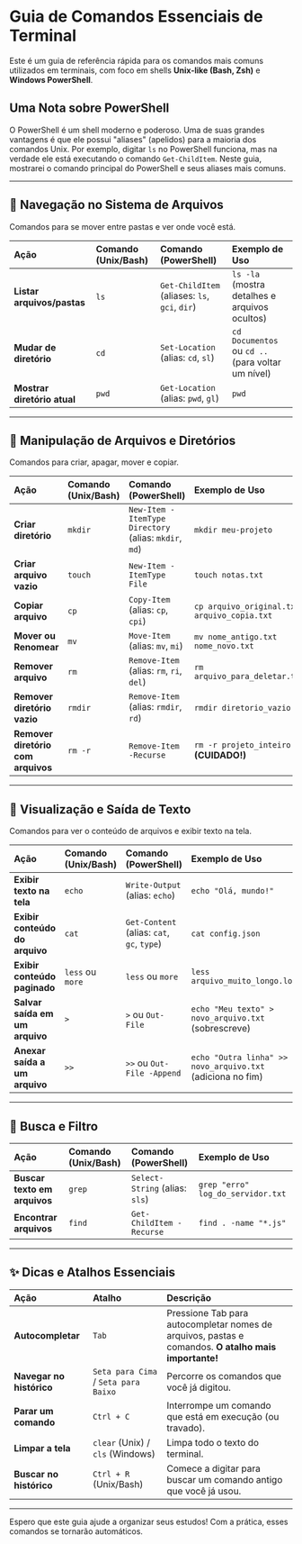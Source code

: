 # Guia de Comandos Essenciais de Terminal

Este é um guia de referência rápida para os comandos mais comuns utilizados em terminais, com foco em shells **Unix-like (Bash, Zsh)** e **Windows PowerShell**.

## Uma Nota sobre PowerShell

O PowerShell é um shell moderno e poderoso. Uma de suas grandes vantagens é que ele possui "aliases" (apelidos) para a maioria dos comandos Unix. Por exemplo, digitar `ls` no PowerShell funciona, mas na verdade ele está executando o comando `Get-ChildItem`. Neste guia, mostrarei o comando principal do PowerShell e seus aliases mais comuns.

---

## 🧭 Navegação no Sistema de Arquivos

Comandos para se mover entre pastas e ver onde você está.

| Ação | Comando (Unix/Bash) | Comando (PowerShell) | Exemplo de Uso |
| :--- | :--- | :--- | :--- |
| **Listar arquivos/pastas** | `ls` | `Get-ChildItem` (aliases: `ls`, `gci`, `dir`) | `ls -la` (mostra detalhes e arquivos ocultos) |
| **Mudar de diretório** | `cd` | `Set-Location` (alias: `cd`, `sl`) | `cd Documentos` ou `cd ..` (para voltar um nível) |
| **Mostrar diretório atual**| `pwd` | `Get-Location` (alias: `pwd`, `gl`) | `pwd` |

---

## 📂 Manipulação de Arquivos e Diretórios

Comandos para criar, apagar, mover e copiar.

| Ação | Comando (Unix/Bash) | Comando (PowerShell) | Exemplo de Uso |
| :--- | :--- | :--- | :--- |
| **Criar diretório** | `mkdir` | `New-Item -ItemType Directory` (alias: `mkdir`, `md`) | `mkdir meu-projeto` |
| **Criar arquivo vazio** | `touch` | `New-Item -ItemType File` | `touch notas.txt` |
| **Copiar arquivo** | `cp` | `Copy-Item` (alias: `cp`, `cpi`) | `cp arquivo_original.txt arquivo_copia.txt` |
| **Mover ou Renomear** | `mv` | `Move-Item` (alias: `mv`, `mi`) | `mv nome_antigo.txt nome_novo.txt` |
| **Remover arquivo** | `rm` | `Remove-Item` (alias: `rm`, `ri`, `del`) | `rm arquivo_para_deletar.txt` |
| **Remover diretório vazio** | `rmdir` | `Remove-Item` (alias: `rmdir`, `rd`) | `rmdir diretorio_vazio` |
| **Remover diretório com arquivos**| `rm -r` | `Remove-Item -Recurse` | `rm -r projeto_inteiro` **(CUIDADO!)**|

---

## 📜 Visualização e Saída de Texto

Comandos para ver o conteúdo de arquivos e exibir texto na tela.

| Ação | Comando (Unix/Bash) | Comando (PowerShell) | Exemplo de Uso |
| :--- | :--- | :--- | :--- |
| **Exibir texto na tela** | `echo` | `Write-Output` (alias: `echo`) | `echo "Olá, mundo!"` |
| **Exibir conteúdo do arquivo** | `cat` | `Get-Content` (alias: `cat`, `gc`, `type`) | `cat config.json` |
| **Exibir conteúdo paginado** | `less` ou `more` | `less` ou `more` | `less arquivo_muito_longo.log` |
| **Salvar saída em um arquivo**| `>` | `>` ou `Out-File` | `echo "Meu texto" > novo_arquivo.txt` (sobrescreve) |
| **Anexar saída a um arquivo** | `>>` | `>>` ou `Out-File -Append`| `echo "Outra linha" >> novo_arquivo.txt` (adiciona no fim) |

---

## 🔎 Busca e Filtro

| Ação | Comando (Unix/Bash) | Comando (PowerShell) | Exemplo de Uso |
| :--- | :--- | :--- | :--- |
| **Buscar texto em arquivos** | `grep` | `Select-String` (alias: `sls`) | `grep "erro" log_do_servidor.txt` |
| **Encontrar arquivos** | `find` | `Get-ChildItem -Recurse` | `find . -name "*.js"` |

---

## ✨ Dicas e Atalhos Essenciais

| Ação | Atalho | Descrição |
| :--- | :--- | :--- |
| **Autocompletar** | `Tab` | Pressione Tab para autocompletar nomes de arquivos, pastas e comandos. **O atalho mais importante!** |
| **Navegar no histórico** | `Seta para Cima` / `Seta para Baixo` | Percorre os comandos que você já digitou. |
| **Parar um comando** | `Ctrl + C` | Interrompe um comando que está em execução (ou travado). |
| **Limpar a tela** | `clear` (Unix) / `cls` (Windows) | Limpa todo o texto do terminal. |
| **Buscar no histórico** | `Ctrl + R` (Unix/Bash) | Comece a digitar para buscar um comando antigo que você já usou. |

---

Espero que este guia ajude a organizar seus estudos! Com a prática, esses comandos se tornarão automáticos.